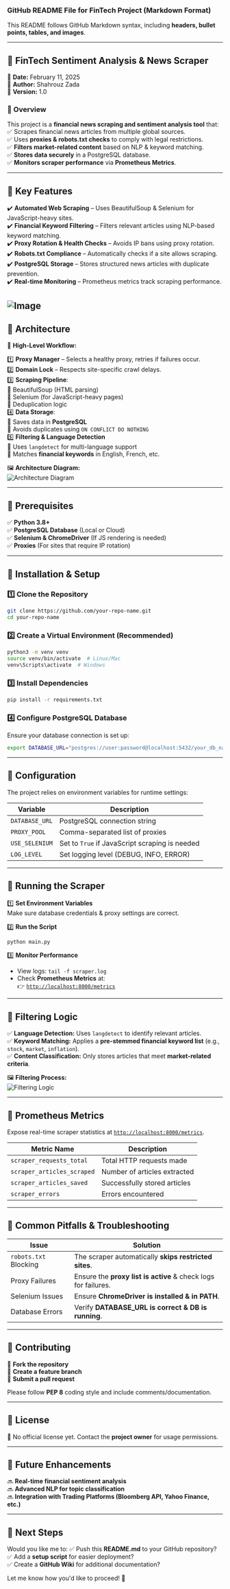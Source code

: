 ### **GitHub README File for FinTech Project (Markdown Format)**  

This README follows GitHub Markdown syntax, including **headers, bullet points, tables, and images**.  

---

## **📌 FinTech Sentiment Analysis & News Scraper**
📅 **Date:** February 11, 2025  
👤 **Author:** Shahrouz Zada  
🔹 **Version:** 1.0  

### **📢 Overview**  
This project is a **financial news scraping and sentiment analysis tool** that:  
✅ Scrapes financial news articles from multiple global sources.  
✅ Uses **proxies & robots.txt checks** to comply with legal restrictions.  
✅ **Filters market-related content** based on NLP & keyword matching.  
✅ **Stores data securely** in a PostgreSQL database.  
✅ **Monitors scraper performance** via **Prometheus Metrics**.  

---

## **📌 Key Features**  
✔️ **Automated Web Scraping** – Uses BeautifulSoup & Selenium for JavaScript-heavy sites.  
✔️ **Financial Keyword Filtering** – Filters relevant articles using NLP-based keyword matching.  
✔️ **Proxy Rotation & Health Checks** – Avoids IP bans using proxy rotation.  
✔️ **Robots.txt Compliance** – Automatically checks if a site allows scraping.  
✔️ **PostgreSQL Storage** – Stores structured news articles with duplicate prevention.  
✔️ **Real-time Monitoring** – Prometheus metrics track scraping performance.  

![Image](https://github.com/user-attachments/assets/349f9c02-fdd6-4af7-b8a7-26baf0388922)
---

## **📌 Architecture**  
📍 **High-Level Workflow:**  

1️⃣ **Proxy Manager** – Selects a healthy proxy, retries if failures occur.  
2️⃣ **Domain Lock** – Respects site-specific crawl delays.  
3️⃣ **Scraping Pipeline**:  
   🔹 BeautifulSoup (HTML parsing)  
   🔹 Selenium (for JavaScript-heavy pages)  
   🔹 Deduplication logic  
4️⃣ **Data Storage**:  
   🔹 Saves data in **PostgreSQL**  
   🔹 Avoids duplicates using `ON CONFLICT DO NOTHING`  
5️⃣ **Filtering & Language Detection**  
   🔹 Uses `langdetect` for multi-language support  
   🔹 Matches **financial keywords** in English, French, etc.  

🖼 **Architecture Diagram:**  
![Architecture Diagram](https://example.com/architecture.png)  

---

## **📌 Prerequisites**  
✅ **Python 3.8+**  
✅ **PostgreSQL Database** (Local or Cloud)  
✅ **Selenium & ChromeDriver** (If JS rendering is needed)  
✅ **Proxies** (For sites that require IP rotation)  

---

## **📌 Installation & Setup**  
### **1️⃣ Clone the Repository**
```bash
git clone https://github.com/your-repo-name.git
cd your-repo-name
```

### **2️⃣ Create a Virtual Environment (Recommended)**
```bash
python3 -m venv venv
source venv/bin/activate  # Linux/Mac
venv\Scripts\activate  # Windows
```

### **3️⃣ Install Dependencies**
```bash
pip install -r requirements.txt
```

### **4️⃣ Configure PostgreSQL Database**
Ensure your database connection is set up:
```bash
export DATABASE_URL="postgres://user:password@localhost:5432/your_db_name"
```

---

## **📌 Configuration**  
The project relies on environment variables for runtime settings:

| **Variable**  | **Description**  |
|--------------|----------------|
| `DATABASE_URL` | PostgreSQL connection string |
| `PROXY_POOL` | Comma-separated list of proxies |
| `USE_SELENIUM` | Set to `True` if JavaScript scraping is needed |
| `LOG_LEVEL` | Set logging level (DEBUG, INFO, ERROR) |

---

## **📌 Running the Scraper**  
1️⃣ **Set Environment Variables**  
Make sure database credentials & proxy settings are correct.  

2️⃣ **Run the Script**  
```bash
python main.py
```

3️⃣ **Monitor Performance**  
- View logs: `tail -f scraper.log`  
- Check **Prometheus Metrics** at:  
  👉 [`http://localhost:8000/metrics`](http://localhost:8000/metrics)  

---

## **📌 Filtering Logic**  
✅ **Language Detection:** Uses `langdetect` to identify relevant articles.  
✅ **Keyword Matching:** Applies a **pre-stemmed financial keyword list** (e.g., `stock`, `market`, `inflation`).  
✅ **Content Classification:** Only stores articles that meet **market-related criteria**.  

🖼 **Filtering Process:**  
![Filtering Logic](https://example.com/filtering.png)  

---

## **📌 Prometheus Metrics**  
Expose real-time scraper statistics at [`http://localhost:8000/metrics`](http://localhost:8000/metrics).

| **Metric Name** | **Description** |
|----------------|----------------|
| `scraper_requests_total` | Total HTTP requests made |
| `scraper_articles_scraped` | Number of articles extracted |
| `scraper_articles_saved` | Successfully stored articles |
| `scraper_errors` | Errors encountered |

---

## **📌 Common Pitfalls & Troubleshooting**
| **Issue** | **Solution** |
|------------|------------|
| `robots.txt` Blocking | The scraper automatically **skips restricted sites**. |
| Proxy Failures | Ensure the **proxy list is active** & check logs for failures. |
| Selenium Issues | Ensure **ChromeDriver is installed & in PATH**. |
| Database Errors | Verify **DATABASE_URL is correct & DB is running**. |

---

## **📌 Contributing**
🔹 **Fork the repository**  
🔹 **Create a feature branch**  
🔹 **Submit a pull request**  

Please follow **PEP 8** coding style and include comments/documentation.

---

## **📌 License**
🔹 No official license yet. Contact the **project owner** for usage permissions.

---

## **📌 Future Enhancements**
🔜 **Real-time financial sentiment analysis**  
🔜 **Advanced NLP for topic classification**  
🔜 **Integration with Trading Platforms (Bloomberg API, Yahoo Finance, etc.)**  

---

## **📌 Next Steps**
Would you like me to:
✅ Push this **README.md** to your GitHub repository?  
✅ Add a **setup script** for easier deployment?  
✅ Create a **GitHub Wiki** for additional documentation?  

Let me know how you'd like to proceed! 🚀
